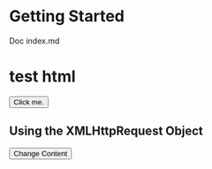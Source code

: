 
# Getting Started

Doc index.md

<h1>test html</h1>
<button id="demo" onclick="myFunction()">Click me.</button>
<script>
function myFunction() {
  document.getElementById("demo").innerHTML = "YOU CLICKED ME!";
}
</script>



<h2>Using the XMLHttpRequest Object</h2>

<div id="demo2">
<button type="button" onclick="loadXMLDoc()">Change Content</button>
</div>

<script>
function loadXMLDoc() {
  var xhttp = new XMLHttpRequest();
  xhttp.onreadystatechange = function() {
    if (this.readyState == 4 && this.status == 200) {
      document.getElementById("demo2").innerHTML =
      this.responseText;
    }
  };
  xhttp.open("GET", "https://www.w3schools.com/xml/xmlhttp_info.txt", true);
  xhttp.send();
}
</script>